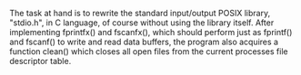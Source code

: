 The task at hand is to rewrite the standard input/output POSIX library, "stdio.h", in C language, of course without using the library itself. After implementing fprintfx() and fscanfx(), which should perform just as fprintf() and fscanf() to write and read data buffers, the program also acquires a function clean() which closes all open files from the current processes file descriptor table.
